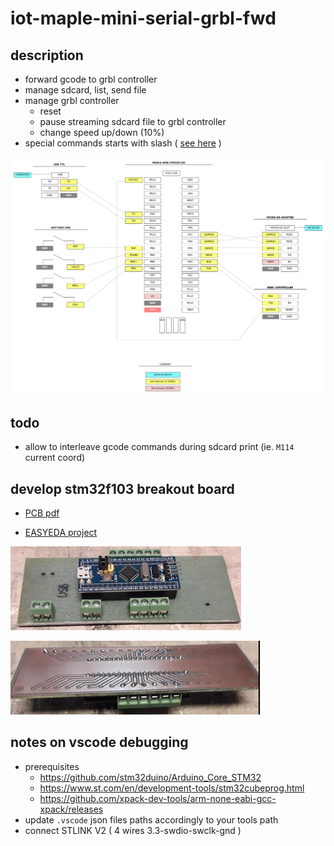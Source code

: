 # iot-maple-mini-serial-grbl-fwd

## description

- forward gcode to grbl controller
- manage sdcard, list, send file
- manage grbl controller
    - reset
    - pause streaming sdcard file to grbl controller
    - change speed up/down (10%)
- special commands starts with slash ( [see here](https://github.com/devel0/iot-maple-mini-serial-grbl-fwd/blob/81d1dd9a3893f7a84ec1564f73deb3e21ff83a37/iot-maple-mini-serial-grbl-fwd/iot-maple-mini-serial-grbl-fwd.ino#L504) )

![](data/doc/WIRINGS.png)

## todo

- allow to interleave gcode commands during sdcard print (ie. `M114` current coord)

## develop stm32f103 breakout board

- [PCB pdf](data/doc/BREAKOUT_BOARD.pdf)

- [EASYEDA project](https://easyeda.com/lorenzo.delana/mini-maple-stm32f103-breakout)

![](data/doc/breakout-board-top.png)

![](data/doc/breakout-board-bottom.png)

## notes on vscode debugging

- prerequisites
    - https://github.com/stm32duino/Arduino_Core_STM32
    - https://www.st.com/en/development-tools/stm32cubeprog.html
    - https://github.com/xpack-dev-tools/arm-none-eabi-gcc-xpack/releases
- update `.vscode` json files paths accordingly to your tools path
- connect STLINK V2 ( 4 wires 3.3-swdio-swclk-gnd )
